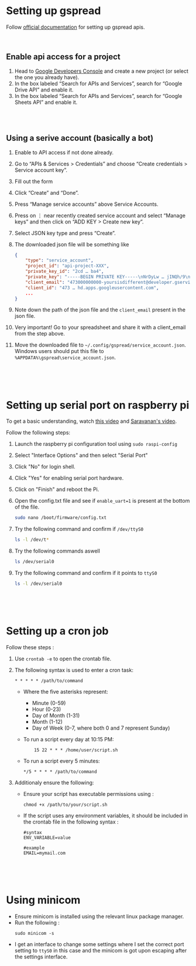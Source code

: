 # Setting up gspread

Follow [official documentation](https://docs.gspread.org/en/latest/oauth2.html#service-account) for setting up gspread apis.

<br>

## Enable api access for a project

1. Head to [Google Developers Console](https://console.cloud.google.com/apis/dashboard) and create a new project (or select the one you already have).
1. In the box labeled “Search for APIs and Services”, search for “Google Drive API” and enable it.
1. In the box labeled “Search for APIs and Services”, search for “Google Sheets API” and enable it.

<br>
<br>

## Using a serive account (basically a bot)

1. Enable to API access if not done already.
1. Go to “APIs & Services > Credentials” and choose “Create credentials > Service account key”.
1. Fill out the form
1. Click “Create” and “Done”.
1. Press “Manage service accounts” above Service Accounts.
1. Press on ⋮ near recently created service account and select “Manage keys” and then click on “ADD KEY > Create new key”.
1. Select JSON key type and press “Create”.

1. The downloaded json file will be something like

   ```json
   {
       "type": "service_account",
       "project_id": "api-project-XXX",
       "private_key_id": "2cd … ba4",
       "private_key": "-----BEGIN PRIVATE KEY-----\nNrDyLw … jINQh/9\n-----END PRIVATE KEY-----\n",
       "client_email": "473000000000-yoursisdifferent@developer.gserviceaccount.com",
       "client_id": "473 … hd.apps.googleusercontent.com",
       ...
   }
   ```

1. Note down the path of the json file and the `client_email` present in the json file.
1. Very important! Go to your spreadsheet and share it with a client_email from the step above.
1. Move the downloaded file to `~/.config/gspread/service_account.json`. Windows users should put this file to `%APPDATA%\gspread\service_account.json`.

<br>
<br>
<br>

# Setting up serial port on raspberry pi

To get a basic understanding, watch [this video](https://www.youtube.com/watch?v=oevxqPk78sM) and [Saravanan's video](https://www.youtube.com/watch?v=LMQJAOjxFaw).

Follow the following steps:

1. Launch the raspberry pi configuration tool using `sudo raspi-config`
1. Select "Interface Options" and then select "Serial Port"
1. Click "No" for login shell.
1. Click "Yes" for enabling serial port hardware.
1. Click on "Finish" and reboot the Pi.
1. Open the config.txt file and see if `enable_uart=1` is present at the bottom of the file.

   ```bash
   sudo nano /boot/firmware/config.txt
   ```

1. Try the following command and confirm if `/dev/ttyS0`

   ```bash
   ls -l /dev/t*
   ```

1. Try the following commands aswell

   ```bash
   ls /dev/serial0
   ```

1. Try the following command and confirm if it points to `ttyS0`

   ```bash
   ls -l /dev/serial0
   ```

<br>
<br>
<br>

# Setting up a cron job

Follow these steps :

1. Use `crontab -e` to open the crontab file.
1. The following syntax is used to enter a cron task:

   ```
   * * * * * /path/to/command
   ```

   - Where the five asterisks represent:

     - Minute (0-59)
     - Hour (0-23)
     - Day of Month (1-31)
     - Month (1-12)
     - Day of Week (0-7, where both 0 and 7 represent Sunday)

   - To run a script every day at 10:15 PM:

     ```
         15 22 * * * /home/user/script.sh
     ```

   - To run a script every 5 minutes:

     ```
     */5 * * * * /path/to/command
     ```

1. Additionaly ensure the following:

   - Ensure your script has executable permissions using :

     ```
     chmod +x /path/to/your/script.sh
     ```

   - If the script uses any environment variables, it should be included in the crontab file in the following syntax :

     ```
     #syntax
     ENV_VARIABLE=value

     #example
     EMAIL=mymail.com
     ```

<br>
<br>
<br>

# Using minicom

- Ensure minicom is installed using the relevant linux package manager.
- Run the following :
  ```
  sudo minicom -s
  ```
- I get an interface to change some settings where I set the correct port setting to `ttyS0` in this case and the minicom is got upon escaping after the settings interface.
